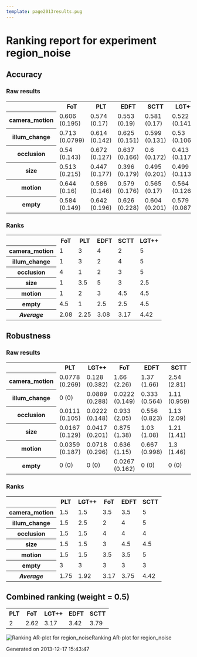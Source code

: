 ```yaml
---
template: page2013results.pug
---
```

<div class='results'>
<h1 class="caption">Ranking report for experiment region_noise</h1>
<h2>Accuracy</h2>
<h3>Raw results</h3>
<div class="table"><table>
<tr><th>&nbsp;</th><th>FoT</th><th>PLT</th><th>EDFT</th><th>SCTT</th><th>LGT++</th></tr>
<tr><th>camera_motion</th><td>0.606 (0.195)</td><td>0.574 (0.17)</td><td>0.553 (0.19)</td><td>0.581 (0.17)</td><td>0.522 (0.141)</td></tr>
<tr><th>illum_change</th><td>0.713 (0.0799)</td><td>0.614 (0.142)</td><td>0.625 (0.151)</td><td>0.599 (0.131)</td><td>0.53 (0.106)</td></tr>
<tr><th>occlusion</th><td>0.54 (0.143)</td><td>0.672 (0.127)</td><td>0.637 (0.166)</td><td>0.6 (0.172)</td><td>0.413 (0.117)</td></tr>
<tr><th>size</th><td>0.513 (0.215)</td><td>0.447 (0.177)</td><td>0.396 (0.179)</td><td>0.495 (0.201)</td><td>0.499 (0.113)</td></tr>
<tr><th>motion</th><td>0.644 (0.16)</td><td>0.586 (0.146)</td><td>0.579 (0.176)</td><td>0.565 (0.17)</td><td>0.564 (0.126)</td></tr>
<tr><th>empty</th><td>0.584 (0.149)</td><td>0.642 (0.196)</td><td>0.626 (0.228)</td><td>0.604 (0.201)</td><td>0.579 (0.0878)</td></tr>
</table>
</div><h3>Ranks</h3>
<div class="table"><table>
<tr><th>&nbsp;</th><th>FoT</th><th>PLT</th><th>EDFT</th><th>SCTT</th><th>LGT++</th></tr>
<tr><th>camera_motion</th><td>1</td><td>3</td><td>4</td><td>2</td><td>5</td></tr>
<tr><th>illum_change</th><td>1</td><td>3</td><td>2</td><td>4</td><td>5</td></tr>
<tr><th>occlusion</th><td>4</td><td>1</td><td>2</td><td>3</td><td>5</td></tr>
<tr><th>size</th><td>1</td><td>3.5</td><td>5</td><td>3</td><td>2.5</td></tr>
<tr><th>motion</th><td>1</td><td>2</td><td>3</td><td>4.5</td><td>4.5</td></tr>
<tr><th>empty</th><td>4.5</td><td>1</td><td>2.5</td><td>2.5</td><td>4.5</td></tr>
<tr><th><em>Average</em></th><td>2.08</td><td>2.25</td><td>3.08</td><td>3.17</td><td>4.42</td></tr>
</table>
</div><h2>Robustness</h2>
<h3>Raw results</h3>
<div class="table"><table>
<tr><th>&nbsp;</th><th>PLT</th><th>LGT++</th><th>FoT</th><th>EDFT</th><th>SCTT</th></tr>
<tr><th>camera_motion</th><td>0.0778 (0.269)</td><td>0.128 (0.382)</td><td>1.66 (2.26)</td><td>1.37 (1.66)</td><td>2.54 (2.81)</td></tr>
<tr><th>illum_change</th><td>0 (0)</td><td>0.0889 (0.288)</td><td>0.0222 (0.149)</td><td>0.333 (0.564)</td><td>1.11 (0.959)</td></tr>
<tr><th>occlusion</th><td>0.0111 (0.105)</td><td>0.0222 (0.148)</td><td>0.933 (2.05)</td><td>0.556 (0.823)</td><td>1.13 (2.09)</td></tr>
<tr><th>size</th><td>0.0167 (0.129)</td><td>0.0417 (0.201)</td><td>0.875 (1.38)</td><td>1.03 (1.08)</td><td>1.21 (1.41)</td></tr>
<tr><th>motion</th><td>0.0359 (0.187)</td><td>0.0718 (0.296)</td><td>0.636 (1.15)</td><td>0.667 (0.998)</td><td>1.3 (1.46)</td></tr>
<tr><th>empty</th><td>0 (0)</td><td>0 (0)</td><td>0.0267 (0.162)</td><td>0 (0)</td><td>0 (0)</td></tr>
</table>
</div><h3>Ranks</h3>
<div class="table"><table>
<tr><th>&nbsp;</th><th>PLT</th><th>LGT++</th><th>FoT</th><th>EDFT</th><th>SCTT</th></tr>
<tr><th>camera_motion</th><td>1.5</td><td>1.5</td><td>3.5</td><td>3.5</td><td>5</td></tr>
<tr><th>illum_change</th><td>1.5</td><td>2.5</td><td>2</td><td>4</td><td>5</td></tr>
<tr><th>occlusion</th><td>1.5</td><td>1.5</td><td>4</td><td>4</td><td>4</td></tr>
<tr><th>size</th><td>1.5</td><td>1.5</td><td>3</td><td>4.5</td><td>4.5</td></tr>
<tr><th>motion</th><td>1.5</td><td>1.5</td><td>3.5</td><td>3.5</td><td>5</td></tr>
<tr><th>empty</th><td>3</td><td>3</td><td>3</td><td>3</td><td>3</td></tr>
<tr><th><em>Average</em></th><td>1.75</td><td>1.92</td><td>3.17</td><td>3.75</td><td>4.42</td></tr>
</table>
</div><h2>Combined ranking (weight = 0.5)</h2>
<div class="table"><table>
<tr><th>PLT</th><th>FoT</th><th>LGT++</th><th>EDFT</th><th>SCTT</th></tr>
<tr><td>2</td><td>2.62</td><td>3.17</td><td>3.42</td><td>3.79</td></tr>
</table>
</div><p class="plot"><img src="images/extra_ranking_region_noise.png" alt="Ranking AR-plot for region_noise" /><span class="caption">Ranking AR-plot for region_noise</span></p>
<p class="timestamp">Generated on 2013-12-17 15:43:47</p>
</div>
